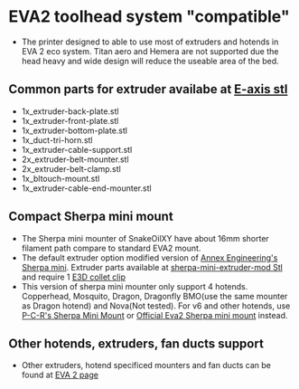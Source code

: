 # EVA2 toolhead system "compatible"

- The printer designed to able to use most of extruders and hotends in EVA 2 eco system. Titan aero and Hemera are not supported due the head heavy and wide design will reduce the useable area of the bed.

## Common parts for extruder availabe at [E-axis stl](https://github.com/ChipCE/SnakeOil-XY/tree/master/BETA2_Release/STLs/E-axis/carrier-common)

- 1x_extruder-back-plate.stl
- 1x_extruder-front-plate.stl
- 1x_extruder-bottom-plate.stl
- 1x_duct-tri-horn.stl
- 1x_extruder-cable-support.stl
- 2x_extruder-belt-mounter.stl
- 2x_extruder-belt-clamp.stl
- 1x_bltouch-mount.stl
- 1x_extruder-cable-end-mounter.stl

## Compact Sherpa mini mount

- The Sherpa mini mounter of SnakeOilXY have about 16mm shorter filament path compare to standard EVA2 mount.
- The default extruder option modified version of [Annex Engineering's Sherpa mini](https://github.com/Annex-Engineering/Sherpa_Mini-Extruder). Extruder parts available at [sherpa-mini-extruder-mod Stl](https://github.com/ChipCE/SnakeOil-XY/tree/master/BETA2_Release/STLs/E-axis/sherpa-mini-extruder-mod) and require 1 [E3D collet clip](https://e3d-online.com/products/collet-clips-pack-of-2)
- This version of sherpa mini mounter only support 4 hotends. Copperhead, Mosquito, Dragon, Dragonfly BMO(use the same mounter as Dragon hotend) and Nova(Not tested). For v6 and other hotends, use [P-C-R's Sherpa Mini Mount](https://github.com/EVA-3D/contrib-extras/blob/main/docs/extruders/pcr-sherpa-mini.md) or [Official Eva2 Sherpa mini mount](https://main.eva-3d.page/drives/sherpa_mini/) instead.

## Other hotends, extruders, fan ducts support

- Other extruders, hotend specificed mounters and fan ducts can be found at [EVA 2 page](https://main.eva-3d.page/)
